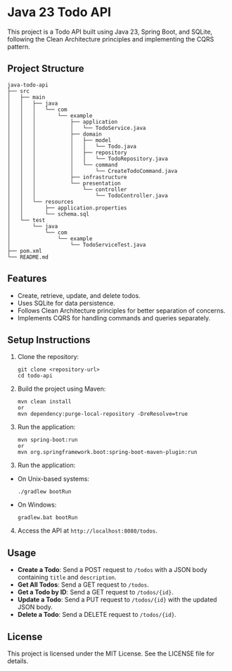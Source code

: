 # Java 23 Todo API

This project is a Todo API built using Java 23, Spring Boot, and SQLite, following the Clean Architecture principles and implementing the CQRS pattern.

## Project Structure

```
java-todo-api
├── src
│   ├── main
│   │   ├── java
│   │   │   └── com
│   │   │       └── example
│   │   │           ├── application
│   │   │           │   └── TodoService.java
│   │   │           ├── domain
│   │   │           │   ├── model
│   │   │           │   │   └── Todo.java
│   │   │           │   ├── repository
│   │   │           │   │   └── TodoRepository.java
│   │   │           │   └── command
│   │   │           │       └── CreateTodoCommand.java
│   │   │           ├── infrastructure
│   │   │           └── presentation
│   │   │               └── controller
│   │   │                   └── TodoController.java
│   │   └── resources
│   │       ├── application.properties
│   │       └── schema.sql
│   └── test
│       └── java
│           └── com
│               └── example
│                   └── TodoServiceTest.java
├── pom.xml
└── README.md
```

## Features

- Create, retrieve, update, and delete todos.
- Uses SQLite for data persistence.
- Follows Clean Architecture principles for better separation of concerns.
- Implements CQRS for handling commands and queries separately.

## Setup Instructions

1. Clone the repository:
   ```
   git clone <repository-url>
   cd todo-api
   ```

2. Build the project using Maven:
   ```
   mvn clean install
   or
   mvn dependency:purge-local-repository -DreResolve=true
   ```

3. Run the application:
   ```
   mvn spring-boot:run
   or
   mvn org.springframework.boot:spring-boot-maven-plugin:run
   ```

<!-- 1. Clone the repository:
   ```
   git clone <repository-url>
   cd java23-todo-api
   ```

2. Build the project using Gradle:

- Create Gradle Wrapper - gradlew.bat
   ```
   gradle wrapper
   ```
   
- On Unix-based systems:
  ```
  ./gradlew build
  ```
- On Windows:
  ```
  gradlew.bat build
  ``` -->

3. Run the application:
- On Unix-based systems:
  ```
  ./gradlew bootRun
  ```
- On Windows:
  ```
  gradlew.bat bootRun
  ```

4. Access the API at `http://localhost:8080/todos`.

## Usage

- **Create a Todo**: Send a POST request to `/todos` with a JSON body containing `title` and `description`.
- **Get All Todos**: Send a GET request to `/todos`.
- **Get a Todo by ID**: Send a GET request to `/todos/{id}`.
- **Update a Todo**: Send a PUT request to `/todos/{id}` with the updated JSON body.
- **Delete a Todo**: Send a DELETE request to `/todos/{id}`.

## License

This project is licensed under the MIT License. See the LICENSE file for details.